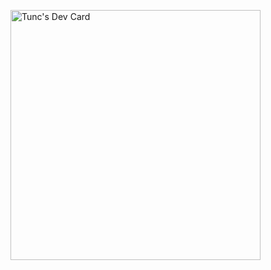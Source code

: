<a href="https://app.daily.dev/DailyDevTips"><img src="https://github.com/mrtuuro/mrtuuro/mrtuuro/master/devcard.svg" width="400" alt="Tunc's Dev Card"/></a>

